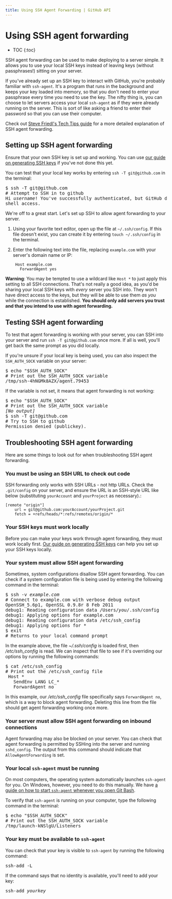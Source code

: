 ```yaml
---
title: Using SSH Agent Forwarding | GitHub API
---
```


# Using SSH agent forwarding

* TOC
{:toc}

SSH agent forwarding can be used to make deploying to a server simple.  It allows you to use your local SSH keys instead of leaving keys (without passphrases!) sitting on your server.

If you've already set up an SSH key to interact with GitHub, you're probably familiar with `ssh-agent`. It's a program that runs in the background and keeps your key loaded into memory, so that you don't need to enter your passphrase every time you need to use the key. The nifty thing is, you can choose to let servers access your local `ssh-agent` as if they were already running on the server. This is sort of like asking a friend to enter their password so that you can use their computer.

Check out [Steve Friedl's Tech Tips guide][tech-tips] for a more detailed explanation of SSH agent forwarding.

## Setting up SSH agent forwarding

Ensure that your own SSH key is set up and working. You can use [our guide on generating SSH keys][generating-keys] if you've not done this yet.

You can test that your local key works by entering `ssh -T git@github.com` in the terminal:

<pre class="terminal">
$ ssh -T git@github.com
<span class="comment"># Attempt to SSH in to github</span>
<span class="output">Hi <em>username</em>! You've successfully authenticated, but GitHub does not provide</span>
<span class="output">shell access.</span>
</pre>

We're off to a great start. Let's set up SSH to allow agent forwarding to your server.

1. Using your favorite text editor, open up the file at `~/.ssh/config`. If this file doesn't exist, you can create it by entering `touch ~/.ssh/config` in the terminal.

2. Enter the following text into the file, replacing `example.com` with your server's domain name or IP:

        Host example.com
          ForwardAgent yes

<div class="warning">
<p>
<strong>Warning</strong>: You may be tempted to use a wildcard like <code>Host *</code> to just apply this setting to all SSH connections. That's not really a good idea, as you'd be sharing your local SSH keys with <em>every</em> server you SSH into. They won't have direct access to the keys, but they will be able to use them <em>as you</em> while the connection is established. <strong>You should only add servers you trust and that you intend to use with agent forwarding.</strong>
</p>
</div>

## Testing SSH agent forwarding

To test that agent forwarding is working with your server, you can SSH into your server and run `ssh -T git@github.com` once more.  If all is well, you'll get back the same prompt as you did locally.

If you're unsure if your local key is being used, you can also inspect the `SSH_AUTH_SOCK` variable on your server:

<pre class="terminal">
$ echo "$SSH_AUTH_SOCK"
<span class="comment"># Print out the SSH_AUTH_SOCK variable</span>
<span class="output">/tmp/ssh-4hNGMk8AZX/agent.79453</span>
</pre>

If the variable is not set, it means that agent forwarding is not working:

<pre class="terminal">
$ echo "$SSH_AUTH_SOCK"
<span class="comment"># Print out the SSH_AUTH_SOCK variable</span>
<span class="output"><em>[No output]</em></span>
$ ssh -T git@github.com
<span class="comment"># Try to SSH to github</span>
<span class="output">Permission denied (publickey).</span>
</pre>

## Troubleshooting SSH agent forwarding

Here are some things to look out for when troubleshooting SSH agent forwarding.

### You must be using an SSH URL to check out code

SSH forwarding only works with SSH URLs - not http URLs. Check the `.git/config` on your server, and ensure the URL is an SSH-style URL like below (substituting `yourAccount` and `yourProject` as necessary).:

    [remote "origin"]
        url = git@github.com:yourAccount/yourProject.git
        fetch = +refs/heads/*:refs/remotes/origin/*

### Your SSH keys must work locally

Before you can make your keys work through agent forwarding, they must work locally first. [Our guide on generating SSH keys][generating-keys] can help you set up your SSH keys locally.

### Your system must allow SSH agent forwarding

Sometimes, system configurations disallow SSH agent forwarding. You can check if a system configuration file is being used by entering the following command in the terminal:

<pre class="terminal">
$ ssh -v <em>example.com</em>
<span class="comment"># Connect to example.com with verbose debug output</span>
<span class="output">OpenSSH_5.6p1, OpenSSL 0.9.8r 8 Feb 2011</span>
<span class="output">debug1: Reading configuration data /Users/<em>you</em>/.ssh/config</span>
<span class="output">debug1: Applying options for example.com</span>
<span class="output">debug1: Reading configuration data /etc/ssh_config</span>
<span class="output">debug1: Applying options for *</span>
$ exit
<span class="comment"># Returns to your local command prompt</span>
</pre>

In the example above, the file *~/.ssh/config* is loaded first, then */etc/ssh_config* is read.  We can inspect that file to see if it's overriding our options by running the following commands:

<pre class="terminal">
$ cat /etc/ssh_config
<span class="comment"># Print out the /etc/ssh_config file</span>
<span class="output"> Host *</span>
<span class="output">   SendEnv LANG LC_*</span>
<span class="output">   ForwardAgent no</span>
</pre>

In this example, our */etc/ssh_config* file specifically says `ForwardAgent no`, which is a way to block agent forwarding. Deleting this line from the file should get agent forwarding working once more.

### Your server must allow SSH agent forwarding on inbound connections

Agent forwarding may also be blocked on your server. You can check that agent forwarding is permitted by SSHing into the server and running `sshd_config`. The output from this command should indicate that `AllowAgentForwarding` is set.

### Your local `ssh-agent` must be running

On most computers, the operating system automatically launches `ssh-agent` for you.  On Windows, however, you need to do this manually. We have [a guide on how to start `ssh-agent` whenever you open Git Bash][autolaunch-ssh-agent].

To verify that `ssh-agent` is running on your computer, type the following command in the terminal:

<pre class="terminal">
$ echo "$SSH_AUTH_SOCK"
<span class="comment"># Print out the SSH_AUTH_SOCK variable</span>
<span class="output">/tmp/launch-kNSlgU/Listeners</span>
</pre>

### Your key must be available to `ssh-agent`

You can check that your key is visible to `ssh-agent` by running the following command:

<pre class="terminal">
ssh-add -L
</pre>

If the command says that no identity is available, you'll need to add your key:

<pre class="terminal">
ssh-add <em>yourkey</em>
</pre>

[tech-tips]: http://www.unixwiz.net/techtips/ssh-agent-forwarding.html
[generating-keys]: https://help.github.com/articles/generating-ssh-keys
[ssh-passphrases]: https://help.github.com/ssh-key-passphrases/
[autolaunch-ssh-agent]: https://help.github.com/articles/working-with-ssh-key-passphrases#auto-launching-ssh-agent-on-msysgit
